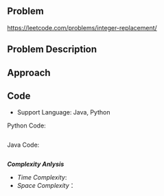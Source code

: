 ## Problem

https://leetcode.com/problems/integer-replacement/

## Problem Description





## Approach

## Code

- Support Language: Java, Python

Python Code:

```py

```

Java Code:

```

```

**_Complexity Anlysis_**

- _Time Complexity_: 
- _Space Complexity_：
